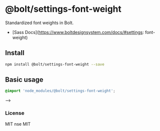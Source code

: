 # @bolt/settings-font-weight
Standardized font weights in Bolt.

- [Sass Docs](https://www.boltdesignsystem.com/docs/#settings: font-weight)

## Install
```bash
npm install @bolt/settings-font-weight --save
```

## Basic usage
```scss
@import 'node_modules/@bolt/settings-font-weight';
```

-->
### License
MIT
nse
MIT
